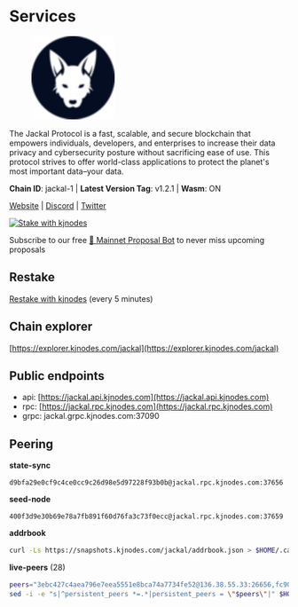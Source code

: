 # Services

<figure><img src="https://raw.githubusercontent.com/kj89/cosmos-images/main/logos/jackal.png" width="150" alt=""><figcaption></figcaption></figure>

The Jackal Protocol is a fast, scalable, and secure blockchain that empowers  individuals, developers, and enterprises to increase their data privacy and  cybersecurity posture without sacrificing ease of use. This protocol strives  to offer world-class applications to protect the planet's most important data–your data.

**Chain ID**: jackal-1 | **Latest Version Tag**: v1.2.1 | **Wasm**: ON

[Website](https://jackalprotocol.com) | [Discord](https://discord.com/invite/5GKym3p6rj) | [Twitter](https://twitter.com/Jackal_Protocol)

[![Stake with kjnodes](https://i.ibb.co/cr44Q8j/button-stake-with-kjnodes.png)](https://restake.app/jackal/jklvaloper1tr3wm3mdkz0tda6t7vavqnn7fe2g4un0f67xmt)

Subscribe to our free [🤖 Mainnet Proposal Bot](https://t.me/kjnodes_proposal_bot) to never miss upcoming proposals

## Restake

[Restake with kjnodes](https://restake.app/jackal/jklvaloper1tr3wm3mdkz0tda6t7vavqnn7fe2g4un0f67xmt) (every 5 minutes)
## Chain explorer
[https://explorer.kjnodes.com/jackal](https://explorer.kjnodes.com/jackal)

## Public endpoints

* api: [https://jackal.api.kjnodes.com](https://jackal.api.kjnodes.com)
* rpc: [https://jackal.rpc.kjnodes.com](https://jackal.rpc.kjnodes.com)
* grpc: jackal.grpc.kjnodes.com:37090

## Peering

**state-sync**

```text
d9bfa29e0cf9c4ce0cc9c26d98e5d97228f93b0b@jackal.rpc.kjnodes.com:37656
```

**seed-node**

```text
400f3d9e30b69e78a7fb891f60d76fa3c73f0ecc@jackal.rpc.kjnodes.com:37659
```

**addrbook**
```bash
curl -Ls https://snapshots.kjnodes.com/jackal/addrbook.json > $HOME/.canine/config/addrbook.json
```

**live-peers** (28)
```bash
peers="3ebc427c4aea796e7eea5551e8bca74a7734fe52@136.38.55.33:26656,fc905fe58d36875a833202ce53759d0ae6c11435@141.95.65.26:48656,7ec80b61b883b6534f6b405353219a63ee7ed348@65.109.24.188:17556,a877c11ecef83401dcc96c4499874ebc3f13367b@116.202.36.240:10756,9f531c5d5c9782e06d6597443decafd00a698780@78.159.100.9:26656,519f2b648a2a8794ac33b195f39b6d836e09f8f2@131.153.154.13:26656,d9bfa29e0cf9c4ce0cc9c26d98e5d97228f93b0b@65.109.88.38:37656,0faa7f1099de2e02deebe09fcb52863056333265@144.202.72.17:26616,713d202326eedaed41d467b26051aba62727febd@5.9.69.241:26656,eb212e7b0c34127648f10eb143d6b0b7a8a33bee@198.244.178.213:26656,55bbee79c024a5032222ee4cac0d932c4033c63a@142.132.209.97:26656,7c85c0aa43e8027b424cb356554a4ccc801a968d@198.244.212.27:26656,976d837d399c0914cca7ba81fcd554b1f3d7a7bd@70.53.13.224:26656,f3b96273f3b1a7d2594851badd4302f16db81cfa@23.29.55.92:26656,af774f532cf4b53528b0c418d01dbec549207841@162.19.84.205:26656,ef06cd18633abe55fd64ef69e60d56b083de1743@24.158.14.210:26656,66a0da9bc1f05a0eb3877ca7cfb24834a4bed88b@95.214.55.109:11656,d39fecbc409541de13fa644d90066d4dabe08262@95.165.89.222:24475,ff94a29e02de8369faf37c76d3c97684bbd51bd6@185.16.38.165:17556,dd7ee88ff1a81be43fb5ed12c416cd23fd065f8e@65.109.69.154:32656,dd3cab79ffae0aed4f519503b66e9403c69eeb14@85.237.193.101:25565,dbbd1e102b9d0cde827cd272205fa3a2886a6b2c@5.9.147.22:21656,4bfc9e0f762e952b76daee87e9ffd081d2974f75@31.156.88.34:26656,b3f167a06a8691d738de5fff2b3ba65053e0787d@65.21.183.76:26656,dbec14a10d43c25d77ee9987a985652fa4e6344a@131.153.59.6:26656,a58afadbf64844ac66e25b10990fb574a1871868@18.214.25.66:14656,26b6255375a592c3b0664bd474a6975f468c3785@88.99.164.158:11126,ebc272824924ea1a27ea3183dd0b9ba713494f83@95.214.55.198:26906"
sed -i -e "s|^persistent_peers *=.*|persistent_peers = \"$peers\"|" $HOME/.canine/config/config.toml
```
